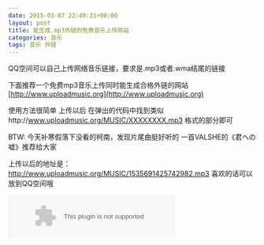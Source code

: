 ```yaml
---
date: 2015-03-07 22:49:31+00:00
layout: post
title: 能生成.mp3外链的免费音乐上传网站
categories: 音乐
tags: 音乐 外链
---
```



  QQ空间可以自己上传网络音乐链接，要求是.mp3或者.wma结尾的链接
    
  下面推荐一个免费mp3音乐上传同时能生成合格外链的网站
  [http://www.uploadmusic.org](http://www.uploadmusic.org)
  
  使用方法很简单
  上传以后  在弹出的代码中找到类似http://www.uploadmusic.org/MUSIC/XXXXXXXX.mp3 格式的部分即可
    
  BTW:
  今天补寒假落下没看的柯南，发现片尾曲挺好听的
  一首VALSHE的《君への嘘》推荐给大家
    
  上传以后的地址是：http://www.uploadmusic.org/MUSIC/1535691425742982.mp3
  喜欢的话可以放到QQ空间哦

<embed src="http://music.163.com/style/swf/widget.swf?sid=30569520&type=2&auto=1&width=320&height=66" width="340" height="86"  allowNetworking="all">


<script>
	window.tctipConfig = {
		staticPrefix: "http://blog.liuyang.cf",
		buttonImageId: 6,
		list:{
			alipay: { qrimg: "http://blog.liuyang.cf/img/ali.png"},
			weixin:{qrimg: "http://blog.liuyang.cf/img/wx.png"}
		}
	};
</script>
<script src="/res/js/tctip.min.js"></script>

